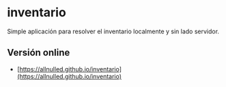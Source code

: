 # inventario

Simple aplicación para resolver el inventario localmente y sin lado servidor.

## Versión online

- [https://allnulled.github.io/inventario](https://allnulled.github.io/inventario)

